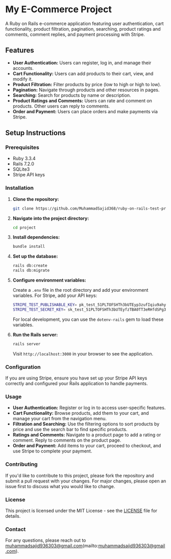 # My E-Commerce Project

A Ruby on Rails e-commerce application featuring user authentication, cart functionality, product filtration, pagination, searching, product ratings and comments, comment replies, and payment processing with Stripe.

## Features

- **User Authentication:** Users can register, log in, and manage their accounts.
- **Cart Functionality:** Users can add products to their cart, view, and modify it.
- **Product Filtration:** Filter products by price (low to high or high to low).
- **Pagination:** Navigate through products and other resources in pages.
- **Searching:** Search for products by name or description.
- **Product Ratings and Comments:** Users can rate and comment on products. Other users can reply to comments.
- **Order and Payment:** Users can place orders and make payments via Stripe.

## Setup Instructions

### Prerequisites

- Ruby 3.3.4
- Rails 7.2.0
- SQLite3
- Stripe API keys

### Installation

1. **Clone the repository:**

    ```bash
    git clone https://github.com/MuhammadSajid368/ruby-on-rails-test-project.git
    ```

2. **Navigate into the project directory:**

    ```bash
    cd project
    ```

3. **Install dependencies:**

    ```bash
    bundle install
    ```

4. **Set up the database:**

    ```bash
    rails db:create
    rails db:migrate
    ```

5. **Configure environment variables:**

    Create a `.env` file in the root directory and add your environment variables. For Stripe, add your API keys:

    ```bash
    STRIPE_TEST_PUBLISHABLE_KEY= pk_test_51PLTOFSHTh3bUTEyp3zufIqiu9ahyCF7aJcHR1oCaBZaeS3F4LWCr70URKEQigxahUkZroIv9XqwtN1PnrxFIuGF00GDxdpfQf
    STRIPE_TEST_SECRET_KEY= sk_test_51PLTOFSHTh3bUTEyfzTBA0TT3eRHfdSPg3jFVSNxwc8AZGPrIIfTeVypp9P1yN1vURHwRIvUP5WYypuI84QTOrtn00kWR7apjT
    ```

    For local development, you can use the `dotenv-rails` gem to load these variables.

6. **Run the Rails server:**

    ```bash
    rails server
    ```

    Visit `http://localhost:3000` in your browser to see the application.

### Configuration

If you are using Stripe, ensure you have set up your Stripe API keys correctly and configured your Rails application to handle payments. 

### Usage

- **User Authentication:** Register or log in to access user-specific features.
- **Cart Functionality:** Browse products, add them to your cart, and manage your cart from the navigation menu.
- **Filtration and Searching:** Use the filtering options to sort products by price and use the search bar to find specific products.
- **Ratings and Comments:** Navigate to a product page to add a rating or comment. Reply to comments on the product page.
- **Order and Payment:** Add items to your cart, proceed to checkout, and use Stripe to complete your payment.

### Contributing

If you'd like to contribute to this project, please fork the repository and submit a pull request with your changes. For major changes, please open an issue first to discuss what you would like to change.

### License

This project is licensed under the MIT License - see the [LICENSE](LICENSE) file for details.

### Contact

For any questions, please reach out to muhammadsajid936303@gmail.com(mailto:muhammadsajid936303@gmail.com).
